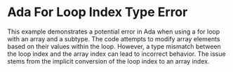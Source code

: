 # Ada For Loop Index Type Error

This example demonstrates a potential error in Ada when using a for loop with an array and a subtype. The code attempts to modify array elements based on their values within the loop. However, a type mismatch between the loop index and the array index can lead to incorrect behavior.  The issue stems from the implicit conversion of the loop index to an array index.